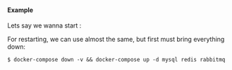 #### Example
Lets say we wanna start :



For restarting, we can use almost the same, but first must bring everything down:
```
$ docker-compose down -v && docker-compose up -d mysql redis rabbitmq
```
